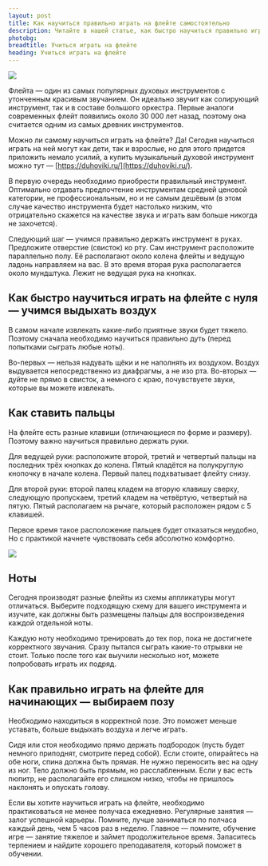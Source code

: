```yaml
---
layout: post
title: Как научиться правильно играть на флейте самостоятельно
description: Читайте в нашей статье, как быстро научиться правильно играть на флейте с нуля и можно ли сделать это самостоятельно
photobg: 
breadtitle: Учиться играть на флейте
heading: Учиться играть на флейте
---
```


![](https://pochitai.club/images/kak-nauchitsya-igrat-na-flejte.jpg)  

Флейта — один из самых популярных духовых инструментов с утонченным красивым звучанием. Он идеально звучит как солирующий инструмент, так и в составе большого оркестра. Первые аналоги современных флейт появились около 30 000 лет назад, поэтому она считается одним из самых древних инструментов.

Можно ли самому научиться играть на флейте? Да! Сегодня научиться играть на ней могут как дети, так и взрослые, но для этого придется приложить немало усилий, а купить музыкальный духовой инструмент можно тут — [https://duhoviki.ru/](https://duhoviki.ru/). 

В первую очередь необходимо приобрести правильный инструмент. Оптимально отдавать предпочтение инструментам средней ценовой категории, не профессиональным, но и не самым дешёвым (в этом случае качество инструмента будет настолько низким, что отрицательно скажется на качестве звука и играть вам больше никогда не захочется).

Следующий шаг — учимся правильно держать инструмент в руках. Предложите отверстие (свисток) ко рту. Сам инструмент расположите параллельно полу. Её располагают около колена флейты и ведущую ладонь направляем на вас. В это время вторая рука располагается около мундштука. Лежит не ведущая рука на кнопках.

## Как быстро научиться играть на флейте с нуля — учимся выдыхать воздух

В самом начале извлекать какие-либо приятные звуки будет тяжело. Поэтому сначала необходимо научиться правильно дуть (перед попытками сыграть любые ноты).

Во-первых — нельзя надувать щёки и не наполнять их воздухом. Воздух выдувается непосредственно из диафрагмы, а не изо рта. Во-вторых — дуйте не прямо в свисток, а немного с краю, почувствуете звуки, которые вы можете извлекать.

## Как ставить пальцы

На флейте есть разные клавиши (отличающиеся по форме и размеру). Поэтому важно научиться правильно держать руки.

Для ведущей руки: расположите второй, третий и четвертый пальцы на последних трёх кнопках до колена. Пятый кладётся на полукруглую кнопочку в начале колена. Первый палец подхватывает флейту снизу.

Для второй руки: второй палец кладем на вторую клавишу сверху, следующую пропускаем, третий кладем на четвёртую, четвертый на пятую. Пятый располагаем на рычаге, который расположен рядом с 5 клавишей.

Первое время такое расположение пальцев будет отказаться неудобно, Но с практикой начнете чувствовать себя абсолютно комфортно.

![](https://pochitai.club/images/kak-igrat-na-flejte.jpg)

## Ноты

Сегодня производят разные флейты из схемы аппликатуры могут отличаться. Выберите подходящую схему для вашего инструмента и изучите, как должны быть размещены пальцы для воспроизведения каждой отдельной ноты.

Каждую ноту необходимо тренировать до тех пор, пока не достигнете корректного звучания. Сразу пытался сыграть какие-то отрывки не стоит. Только после того как выучили несколько нот, можете попробовать играть их подряд.

## Как правильно играть на флейте для начинающих — выбираем позу

Необходимо находиться в корректной позе. Это поможет меньше уставать, больше выдыхать воздуха и легче играть.

Сидя или стоя необходимо прямо держать подбородок (пусть будет немного приподнят, смотрите перед собой). Если стоите, опирайтесь на обе ноги, спина должна быть прямая. Не нужно переносить вес на одну из ног. Тело должно быть прямым, но расслабленным. Если у вас есть пюпитр, не располагайте его слишком низко, чтобы не пришлось наклонять и опускать голову.

Если вы хотите научиться играть на флейте, необходимо практиковаться не менее получаса ежедневно. Регулярные занятия — залог успешной карьеры. Помните, лучше заниматься по полчаса каждый день, чем 5 часов раз в неделю. Главное — помните, обучение игре — занятие тяжелое и займет продолжительное время. Запаситесь терпением и найдите хорошего преподавателя, который поможет в обучении.
